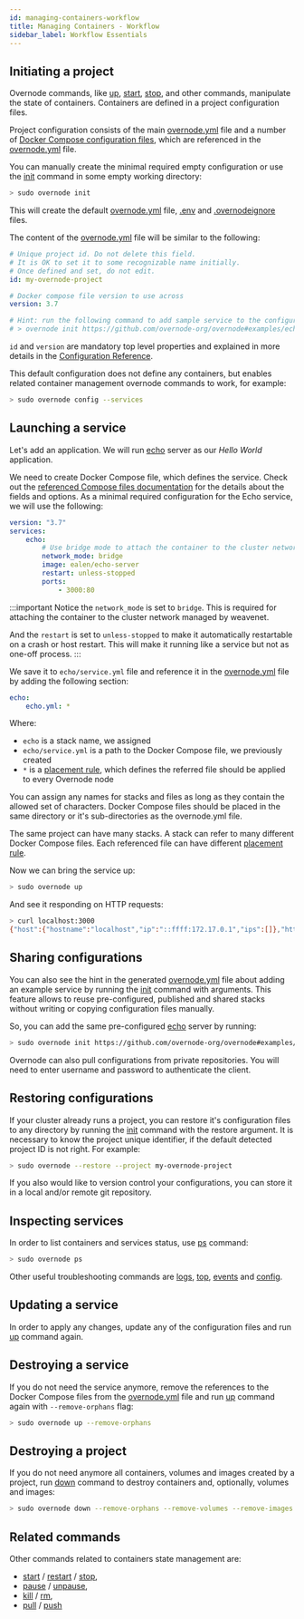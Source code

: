 ```yaml
---
id: managing-containers-workflow
title: Managing Containers - Workflow
sidebar_label: Workflow Essentials
---
```


## Initiating a project

Overnode commands, like [up](cli-reference/up), [start](cli-reference/start), [stop](cli-reference/stop), and other commands, manipulate the state of containers. Containers are defined in a project configuration files.

Project configuration consists of the main [overnode.yml](overnode-yml-file-description) file and a number of [Docker Compose configuration files](docker-compose-yml-file-description), which are referenced in the [overnode.yml](overnode-yml-file-description) file.

You can manually create the minimal required empty configuration or use the [init](cli-reference/init) command in some empty working directory:

```bash
> sudo overnode init 
```

This will create the default [overnode.yml](overnode-yml-file-description) file, [.env](dotenv-file-description) and [.overnodeignore](overnodeignore-file-description) files. 

The content of the [overnode.yml](overnode-yml-file-description) file will be similar to the following:

```yml
# Unique project id. Do not delete this field.
# It is OK to set it to some recognizable name initially.
# Once defined and set, do not edit.
id: my-overnode-project

# Docker compose file version to use across
version: 3.7

# Hint: run the following command to add sample service to the configuration
# > overnode init https://github.com/overnode-org/overnode#examples/echo
```

`id` and `version` are mandatory top level properties and explained in more details in the [Configuration Reference](overnode-yml-file-description).

This default configuration does not define any containers, but enables related container management overnode commands to work, for example:

```bash
> sudo overnode config --services
```

## Launching a service

Let's add an application. We will run [echo](https://hub.docker.com/r/ealen/echo-server) server as our *Hello World* application.

We need to create Docker Compose file, which defines the service. Check out the [referenced Compose files documentation](docker-compose-yml-file-description) for the details about the fields and options. As a minimal required configuration for the Echo service, we will use the following:

```yml
version: "3.7"
services:
    echo:
        # Use bridge mode to attach the container to the cluster network
        network_mode: bridge
        image: ealen/echo-server
        restart: unless-stopped
        ports:
            - 3000:80
```
:::important
Notice the `network_mode` is set to `bridge`. This is required for attaching the container to the cluster network managed by weavenet.

And the `restart` is set to `unless-stopped` to make it automatically restartable on a crash or host restart. This will make it running like a service but not as one-off process.
:::

We save it to `echo/service.yml` file and reference it in the [overnode.yml](overnode-yml-file-description) file by adding the following section:

```yml
echo:
    echo.yml: *
```

Where:

* `echo` is a stack name, we assigned
* `echo/service.yml` is a path to the Docker Compose file, we previously created
* `*` is a [placement rule](overnode-yml-file-description#placement-rules), which defines the referred file should be applied to every Overnode node

You can assign any names for stacks and files as long as they contain the allowed set of characters. Docker Compose files should be placed in the same directory or it's sub-directories as the overnode.yml file.

The same project can have many stacks. A stack can refer to many different Docker Compose files. Each referenced file can have different [placement rule](overnode-yml-file-description#placement-rules).

Now we can bring the service up:

```bash
> sudo overnode up
```

And see it responding on HTTP requests:

```bash
> curl localhost:3000
{"host":{"hostname":"localhost","ip":"::ffff:172.17.0.1","ips":[]},"http":{"method":"GET","baseUrl":"","originalUrl":"/","protocol":"http"},"request":{"params":{"0":"/"},"query":{},"cookies":{},"body":{},"headers":{"host":"localhost:3000","user-agent":"curl/7.58.0","accept":"*/*"}},"environment":{"PATH":"/usr/local/sbin:/usr/local/bin:/usr/sbin:/usr/bin:/sbin:/bin","HOSTNAME":"echo.weave.local","NODE_VERSION":"12.18.3","YARN_VERSION":"1.22.4","HOME":"/root"}}
```

## Sharing configurations

You can also see the hint in the generated [overnode.yml](overnode-yml-file-description) file about adding an example service by running the [init](cli-reference/init) command with arguments. This feature allows to reuse pre-configured, published and shared stacks without writing or copying configuration files manually.

So, you can add the same pre-configured [echo](https://hub.docker.com/r/ealen/echo-server) server by running:

```bash
> sudo overnode init https://github.com/overnode-org/overnode#examples/echo
```

Overnode can also pull configurations from private repositories. You will need to enter username and password to authenticate the client.

## Restoring configurations

If your cluster already runs a project, you can restore it's configuration files to any directory by running the [init](cli-reference/init) command with the restore argument. It is necessary to know the project unique identifier, if the default detected project ID is not right. For example:

```bash
> sudo overnode --restore --project my-overnode-project
```

If you also would like to version control your configurations, you can store it in a local and/or remote git repository. 

## Inspecting services

In order to list containers and services status, use [ps](cli-reference/ps) command:

```bash
> sudo overnode ps
```

Other useful troubleshooting commands are [logs](cli-reference/logs), [top](cli-reference/top), [events](cli-reference/events) and [config](cli-reference/config).

## Updating a service

In order to apply any changes, update any of the configuration files and run [up](cli-reference/up) command again.

## Destroying a service

If you do not need the service anymore, remove the references to the Docker Compose files from the [overnode.yml](overnode-yml-file-description) file and run [up](cli-reference/up) command again with `--remove-orphans` flag:

```bash
> sudo overnode up --remove-orphans
```

## Destroying a project

If you do not need anymore all containers, volumes and images created by a project, run [down](cli-reference/down) command to destroy containers and, optionally, volumes and images:

```bash
> sudo overnode down --remove-orphans --remove-volumes --remove-images
```

## Related commands

Other commands related to containers state management are:
* [start](cli-reference/start) / [restart](cli-reference/restart) / [stop](cli-reference/stop),
* [pause](cli-reference/pause) / [unpause](cli-reference/unpause),
* [kill](cli-reference/kill) / [rm](cli-reference/rm),
* [pull](cli-reference/pull) / [push](cli-reference/push)